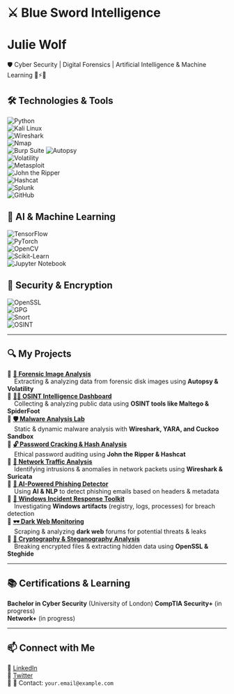 # ⚔️ Blue Sword Intelligence 

# Julie Wolf
🛡️ Cyber Security | Digital Forensics | Artificial Intelligence & Machine Learning  🤖⚡🧠 


## 🛠️ Technologies & Tools  
![Python](https://img.shields.io/badge/-Python-000?&logo=python)  
![Kali Linux](https://img.shields.io/badge/-Kali%20Linux-000?&logo=kalilinux)  
![Wireshark](https://img.shields.io/badge/-Wireshark-000?&logo=wireshark)  
![Nmap](https://img.shields.io/badge/-Nmap-000?&logo=nmap)  
![Burp Suite](https://img.shields.io/badge/-Burp%20Suite-000?&logo=burpsuite) 
![Autopsy](https://img.shields.io/badge/-Autopsy-000?&logo=autopsy)  
![Volatility](https://img.shields.io/badge/-Volatility-000?&logo=volatility)  
![Metasploit](https://img.shields.io/badge/-Metasploit-000?&logo=metasploit)  
![John the Ripper](https://img.shields.io/badge/-John%20the%20Ripper-000?&logo=johntheripper)  
![Hashcat](https://img.shields.io/badge/-Hashcat-000?&logo=hashcat)  
![Splunk](https://img.shields.io/badge/-Splunk-000?&logo=splunk)  
![GitHub](https://img.shields.io/badge/-GitHub-000?&logo=github)  


## 🤖 AI & Machine Learning
![TensorFlow](https://img.shields.io/badge/-TensorFlow-000?&logo=tensorflow)  
![PyTorch](https://img.shields.io/badge/-PyTorch-000?&logo=pytorch)  
![OpenCV](https://img.shields.io/badge/-OpenCV-000?&logo=opencv)  
![Scikit-Learn](https://img.shields.io/badge/-Scikit--Learn-000?&logo=scikitlearn)  
![Jupyter Notebook](https://img.shields.io/badge/-Jupyter%20Notebook-000?&logo=jupyter)  


## 🔐 Security & Encryption
![OpenSSL](https://img.shields.io/badge/-OpenSSL-000?&logo=openssl)  
![GPG](https://img.shields.io/badge/-GPG-000?&logo=gnupg)  
![Snort](https://img.shields.io/badge/-Snort-000?&logo=snort)  
![OSINT](https://img.shields.io/badge/-OSINT-000?&logo=osint)  





---

## 🔍 My Projects  

🔹 **[📂 Forensic Image Analysis](https://github.com/YOUR-USERNAME/forensic-image-analysis)**  
&nbsp;&nbsp;&nbsp;&nbsp;Extracting & analyzing data from forensic disk images using **Autopsy & Volatility**  
🔹 **[🕵️‍♂️ OSINT Intelligence Dashboard](https://github.com/YOUR-USERNAME/osint-dashboard)**  
&nbsp;&nbsp;&nbsp;&nbsp;Collecting & analyzing public data using **OSINT tools like Maltego & SpiderFoot**  
🔹 **[🛡️ Malware Analysis Lab](https://github.com/YOUR-USERNAME/malware-lab)**  
&nbsp;&nbsp;&nbsp;&nbsp;Static & dynamic malware analysis with **Wireshark, YARA, and Cuckoo Sandbox**  
🔹 **[🔓 Password Cracking & Hash Analysis](https://github.com/YOUR-USERNAME/password-cracking-lab)**  
&nbsp;&nbsp;&nbsp;&nbsp;Ethical password auditing using **John the Ripper & Hashcat**  
🔹 **[📡 Network Traffic Analysis](https://github.com/YOUR-USERNAME/network-traffic-analysis)**  
&nbsp;&nbsp;&nbsp;&nbsp;Identifying intrusions & anomalies in network packets using **Wireshark & Suricata**  
🔹 **[🔮 AI-Powered Phishing Detector](https://github.com/YOUR-USERNAME/phishing-detector)**  
&nbsp;&nbsp;&nbsp;&nbsp;Using **AI & NLP** to detect phishing emails based on headers & metadata  
🔹 **[👣 Windows Incident Response Toolkit](https://github.com/YOUR-USERNAME/windows-ir-toolkit)**  
&nbsp;&nbsp;&nbsp;&nbsp;Investigating **Windows artifacts** (registry, logs, processes) for breach detection  
🔹 **[🕶️ Dark Web Monitoring](https://github.com/YOUR-USERNAME/dark-web-monitoring)**  
&nbsp;&nbsp;&nbsp;&nbsp;Scraping & analyzing **dark web** forums for potential threats & leaks  
🔹 **[🔑 Cryptography & Steganography Analysis](https://github.com/YOUR-USERNAME/crypto-stegano-lab)**  
&nbsp;&nbsp;&nbsp;&nbsp;Breaking encrypted files & extracting hidden data using **OpenSSL & Steghide**  






---

## 📚 Certifications & Learning  
   **Bachelor in Cyber Security** (University of London) 
   **CompTIA Security+** (in progress)  
   **Network+** (in progress)  
    

---

## 📫 Connect with Me  
📌 [LinkedIn](https://www.linkedin.com/in/YOURNAME)  
📌 [Twitter](https://twitter.com/YOURHANDLE)  
📌 📧 Contact: `your.email@example.com`
